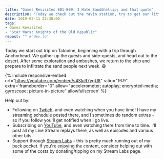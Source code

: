```yaml
---
title: "Games Revisited S01-E09: I Hate Sand&hellip; and that quote"
description: "Today we check out the Yavin station, try to get our little stowaway taken care of (no, not *that* kind of taken care of - we're playing light side), and then run into technical issues."
date: 2019-07-11 22:30:00
tags:
- Games Revisited
- "Star Wars: Knights of the Old Republic"
repost: "" #"dev.to"
---
```


Today we start out trip on Tatooine, beginning with a trip through Anchorhead. We gather up the quests and side-quests, and head out to the desert. After some exploration and ambushes, we return to the ship and prepare to infiltrate the sand people next week. :smiley:
<!--more-->


{% include responsive-embed url="https://youtube.com/embed/s4SIuR7ygU8" ratio="16:9" extra='frameborder="0" allow="accelerometer; autoplay; encrypted-media; gyroscope; picture-in-picture" allowfullscreen' %}

Help out by:
 * Following on [Twtich](https://twitch.tv/AnonJr_Live), and even watching when you have time! I have my streaming schedule posted there, and I sometimes do random extras - so if you follow you'll get notified when I go live.
 * Subscribing on [YouTube](http://www.youtube.com/channel/UCXafqhKHbkSUIrq0LAuu0tw), and even watching there from time to time. I'll post all my Live Stream replays there, as well as episodes and various other bits.
 * Support through [Stream Labs](https://streamlabs.com/anonjr_live) - this is pretty much running out of my back pocket. If you're enjoying the content, consider helping out with some of the costs by donating/tipping on my Stream Labs page.